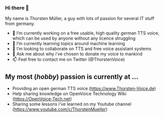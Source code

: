 ### Hi there 👋

My name is Thorsten Müller, a guy with lots of passion for several IT stuff from germany.

- 🔭 I’m currently working on a free usable, high quality german TTS voice, which can be used by anyone without any licence struggling
- 🌱 I’m currently learning topics around machine learning
- 👯 I’m looking to collaborate on TTS and free voice assistant systems
- 💬 Ask me about why i've chosen to donate my voice to mankind
- 📫 Feel free to contact me on Twitter (@ThorstenVoice)

## My most (*hobby*) passion is currently at ...
- Providing an open german TTS voice (https://www.Thorsten-Voice.de)
- Help sharing knowledge on OpenVoice Technology Wiki (https://OpenVoice-Tech.net)
- Sharing some lessons i've learned on my Youtube channel (https://www.youtube.com/c/ThorstenMueller)

<!--
**thorstenMueller/thorstenMueller** is a ✨ _special_ ✨ repository because its `README.md` (this file) appears on your GitHub profile.

Here are some ideas to get you started:


- 🤔 I’m looking for help with ...

- 📫 How to reach me: ...
- 😄 Pronouns: ...
- ⚡ Fun fact: ...
-->
